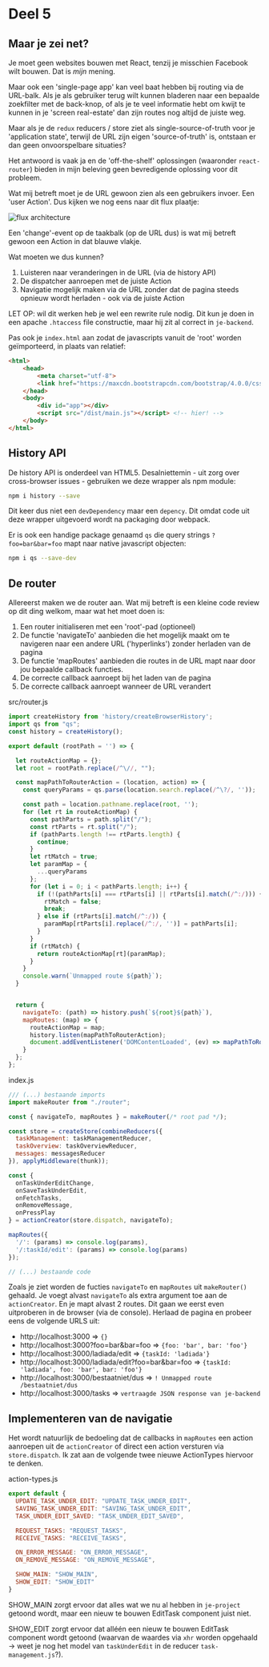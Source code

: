 # Deel 5

## Maar je zei net?
Je moet geen websites bouwen met React, tenzij je misschien Facebook wilt bouwen. Dat is _mijn_ mening.

Maar ook een 'single-page app' kan veel baat hebben bij routing via de URL-balk. Als je als gebruiker terug wilt kunnen bladeren naar een bepaalde zoekfilter met de back-knop, of als je te veel informatie hebt om kwijt te kunnen in je 'screen real-estate' dan zijn routes nog altijd de juiste weg.

Maar als je de ```redux``` reducers / store ziet als single-source-of-truth voor je 'application state', terwijl de URL zijn eigen 'source-of-truth' is, ontstaan er dan geen onvoorspelbare situaties?

Het antwoord is vaak ja en de 'off-the-shelf' oplossingen (waaronder ```react-router```) bieden in mijn beleving geen bevredigende oplossing voor dit probleem.

Wat mij betreft moet je de URL gewoon zien als een gebruikers invoer. Een 'user Action'. Dus kijken we nog eens naar dit flux plaatje:

![flux architecture](https://cdn-images-1.medium.com/max/800/0*N-lKmfPpHkOW4Ppi.png "flux architecture")

Een 'change'-event op de taakbalk (op de URL dus) is wat mij betreft gewoon een Action in dat blauwe vlakje.

Wat moeten we dus kunnen?
1. Luisteren naar veranderingen in de URL (via de history API)
2. De dispatcher aanroepen met de juiste Action
3. Navigatie mogelijk maken via de URL zonder dat de pagina steeds opnieuw wordt herladen - ook via de juiste Action

LET OP: wil dit werken heb je wel een rewrite rule nodig. Dit kun je doen in een apache ```.htaccess``` file constructie, maar hij zit al correct in ```je-backend```.

Pas ook je ```index.html``` aan zodat de javascripts vanuit de 'root' worden geïmporteerd, in plaats van relatief:

```html
<html>
	<head>
		<meta charset="utf-8">
		<link href="https://maxcdn.bootstrapcdn.com/bootstrap/4.0.0/css/bootstrap.min.css" rel="stylesheet" integrity="sha384-Gn5384xqQ1aoWXA+058RXPxPg6fy4IWvTNh0E263XmFcJlSAwiGgFAW/dAiS6JXm" crossorigin="anonymous">
	</head>
	<body>
		<div id="app"></div>
		<script src="/dist/main.js"></script> <!-- hier! -->
	</body>
</html>
```

## History API

De history API is onderdeel van HTML5. Desalniettemin - uit zorg over cross-browser issues - gebruiken we deze wrapper als npm module:

```sh
npm i history --save
```

Dit keer dus niet een ```devDependency``` maar een ```depency```. Dit omdat code uit deze wrapper uitgevoerd wordt na packaging door webpack.

Er is ook een handige package genaamd ```qs``` die query strings ```?foo=bar&bar=foo``` mapt naar native javascript objecten:

```sh
npm i qs --save-dev
```

## De router

Allereerst maken we de router aan. Wat mij betreft is een kleine code review op dit ding welkom, maar wat het moet doen is:
1. Een router initialiseren met een 'root'-pad (optioneel)
2. De functie 'navigateTo' aanbieden die het mogelijk maakt om te navigeren naar een andere URL ('hyperlinks') zonder herladen van de pagina
3. De functie 'mapRoutes' aanbieden die routes in de URL mapt naar door jou bepaalde callback functies.
4. De correcte callback aanroept bij het laden van de pagina
5. De correcte callback aanroept wanneer de URL verandert

src/router.js
```javascript
import createHistory from 'history/createBrowserHistory';
import qs from "qs";
const history = createHistory();

export default (rootPath = '') => {

  let routeActionMap = {};
  let root = rootPath.replace(/^\//, "");

  const mapPathToRouterAction = (location, action) => {
    const queryParams = qs.parse(location.search.replace(/^\?/, ''));

    const path = location.pathname.replace(root, '');
    for (let rt in routeActionMap) {
      const pathParts = path.split("/");
      const rtParts = rt.split("/");
      if (pathParts.length !== rtParts.length) {
        continue;
      }
      let rtMatch = true;
      let paramMap = {
        ...queryParams
      };
      for (let i = 0; i < pathParts.length; i++) {
        if (!(pathParts[i] === rtParts[i] || rtParts[i].match(/^:/))) {
          rtMatch = false;
          break;
        } else if (rtParts[i].match(/^:/)) {
          paramMap[rtParts[i].replace(/^:/, '')] = pathParts[i];
        }
      }
      if (rtMatch) {
        return routeActionMap[rt](paramMap);
      }
    }
    console.warn(`Unmapped route ${path}`);
  }


  return {
    navigateTo: (path) => history.push(`${root}${path}`),
    mapRoutes: (map) => {
      routeActionMap = map;
      history.listen(mapPathToRouterAction);
      document.addEventListener('DOMContentLoaded', (ev) => mapPathToRouterAction(history.location));
    }
  };
};
```

index.js
```javascript
/// (...) bestaande imports
import makeRouter from "./router";

const { navigateTo, mapRoutes } = makeRouter(/* root pad */);

const store = createStore(combineReducers({
  taskManagement: taskManagementReducer,
  taskOverview: taskOverviewReducer,
  messages: messagesReducer
}), applyMiddleware(thunk));

const {
  onTaskUnderEditChange,
  onSaveTaskUnderEdit,
  onFetchTasks,
  onRemoveMessage,
  onPressPlay
} = actionCreator(store.dispatch, navigateTo);

mapRoutes({
  '/': (params) => console.log(params),
  '/:taskId/edit': (params) => console.log(params)
});

// (...) bestaande code
```

Zoals je ziet worden de fucties ```navigateTo``` en ```mapRoutes``` uit ```makeRouter()``` gehaald. Je voegt alvast ```navigateTo``` als extra argument toe aan de ```actionCreator```. En je mapt alvast 2 routes. Dit gaan we eerst even uitproberen in de browser (via de console). Herlaad de pagina en probeer eens de volgende URLS uit:
- http://localhost:3000 => ```{}```
- http://localhost:3000?foo=bar&bar=foo => ```{foo: 'bar', bar: 'foo'}```
- http://localhost:3000/ladiada/edit => ```{taskId: 'ladiada'}```
- http://localhost:3000/ladiada/edit?foo=bar&bar=foo => ```{taskId: 'ladiada', foo: 'bar', bar: 'foo'}```
- http://localhost:3000/bestaatniet/dus => ```! Unmapped route /bestaatniet/dus```
- http://localhost:3000/tasks => ```vertraagde JSON response van je-backend```

## Implementeren van de navigatie

Het wordt natuurlijk de bedoeling dat de callbacks in ```mapRoutes``` een action aanroepen uit de ```actionCreator``` of direct een action versturen via ```store.dispatch```. Ik zat aan de volgende twee nieuwe ActionTypes hiervoor te denken.

action-types.js
```javascript
export default {
  UPDATE_TASK_UNDER_EDIT: "UPDATE_TASK_UNDER_EDIT",
  SAVING_TASK_UNDER_EDIT: "SAVING_TASK_UNDER_EDIT",
  TASK_UNDER_EDIT_SAVED: "TASK_UNDER_EDIT_SAVED",

  REQUEST_TASKS: "REQUEST_TASKS",
  RECEIVE_TASKS: "RECEIVE_TASKS",

  ON_ERROR_MESSAGE: "ON_ERROR_MESSAGE",
  ON_REMOVE_MESSAGE: "ON_REMOVE_MESSAGE",

  SHOW_MAIN: "SHOW_MAIN",
  SHOW_EDIT: "SHOW_EDIT"
}
```

SHOW_MAIN zorgt ervoor dat alles wat we nu al hebben in ```je-project``` getoond wordt, maar een nieuw te bouwen EditTask component juist niet.

SHOW_EDIT zorgt ervoor dat alléén een nieuw te bouwen EditTask component wordt getoond (waarvan de waardes via ```xhr``` worden opgehaald -> weet je nog het model van ```taskUnderEdit``` in de reducer ```task-management.js```?).
